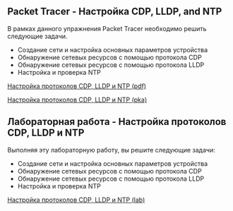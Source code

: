 <!-- 10.8.1 -->
## Packet Tracer - Настройка CDP, LLDP, and NTP

В рамках данного упражнения Packet Tracer необходимо решить следующие задачи.

* Создание сети и настройка основных параметров устройства
* Обнаружение сетевых ресурсов с помощью протокола CDP
* Обнаружение сетевых ресурсов с помощью протокола LLDP
* Настройка и проверка NTP

[Настройка протоколов CDP, LLDP и NTP (pdf)](./assets/10.8.1-packet-tracer---configure-cdp--lldp--and-ntp-instructions_ru-RU.pdf)

[Настройка протоколов CDP, LLDP и NTP (pka)](./assets/10.8.1-packet-tracer---configure-cdp--lldp--and-ntp.pka)

<!-- 10.8.2 -->
## Лабораторная работа - Настройка протоколов CDP, LLDP и NTP

Выполняя эту лабораторную работу, вы решите следующие задачи:

* Создание сети и настройка основных параметров устройства
* Обнаружение сетевых ресурсов с помощью протокола CDP
* Обнаружение сетевых ресурсов с помощью протокола LLDP
* Настройка и проверка NTP

[Настройка протоколов CDP, LLDP и NTP (lab)](./assets/10.8.2-lab---configure-cdp--lldp--and-ntp_ru-RU.pdf)